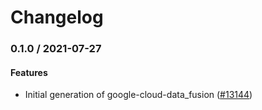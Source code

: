# Changelog

### 0.1.0 / 2021-07-27

#### Features

* Initial generation of google-cloud-data_fusion ([#13144](https://www.github.com/googleapis/google-cloud-ruby/issues/13144))
